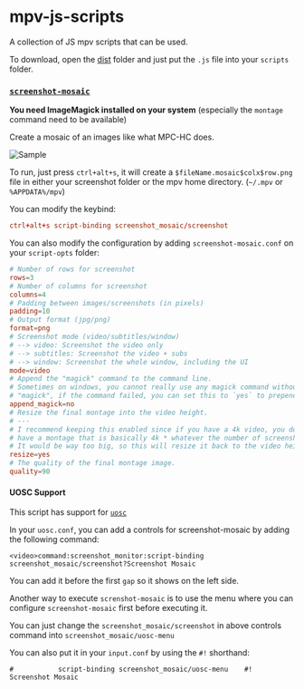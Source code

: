 # mpv-js-scripts

A collection of JS mpv scripts that can be used.

To download, open the [dist](dist) folder and just put the `.js` file into your `scripts` folder.

### [`screenshot-mosaic`](dist/screenshot-mosaic.js)

**You need ImageMagick installed on your system** (especially the `montage` command need to be available)

Create a mosaic of an images like what MPC-HC does.

![Sample](https://p.ihateani.me/qklxfhvu.jpg)

To run, just press `ctrl+alt+s`, it will create a `$fileName.mosaic$colx$row.png` file in either your screenshot folder or the mpv home directory. (`~/.mpv` or `%APPDATA%/mpv`)

You can modify the keybind:
```conf
ctrl+alt+s script-binding screenshot_mosaic/screenshot
```

You can also modify the configuration by adding `screenshot-mosaic.conf` on your `script-opts` folder:
```conf
# Number of rows for screenshot
rows=3
# Number of columns for screenshot
columns=4
# Padding between images/screenshots (in pixels)
padding=10
# Output format (jpg/png)
format=png
# Screenshot mode (video/subtitles/window)
# --> video: Screenshot the video only
# --> subtitles: Screenshot the video + subs
# --> window: Screenshot the whole window, including the UI
mode=video
# Append the "magick" command to the command line.
# Sometimes on windows, you cannot really use any magick command without prefixing
# "magick", if the command failed, you can set this to `yes` to prepend the command with `magick`
append_magick=no
# Resize the final montage into the video height.
# ---
# I recommend keeping this enabled since if you have a 4k video, you don't want to
# have a montage that is basically 4k * whatever the number of screenshots you have.
# It would be way too big, so this will resize it back to the video height.
resize=yes
# The quality of the final montage image.
quality=90
```

#### UOSC Support

This script has support for [`uosc`](https://github.com/tomasklaen/uosc)

In your `uosc.conf`, you can add a controls for screenshot-mosaic by adding the following command:
```
<video>command:screenshot_monitor:script-binding screenshot_mosaic/screenshot?Screenshot Mosaic
```
You can add it before the first `gap` so it shows on the left side.

Another way to execute `screnshot-mosaic` is to use the menu where you can configure `screenshot-mosaic` first before executing it.

You can just change the `screenshot_mosaic/screenshot` in above controls command into `screenshot_mosaic/uosc-menu`

You can also put it in your `input.conf` by using the `#!` shorthand:
```
#           script-binding screenshot_mosaic/uosc-menu    #! Screenshot Mosaic
```
